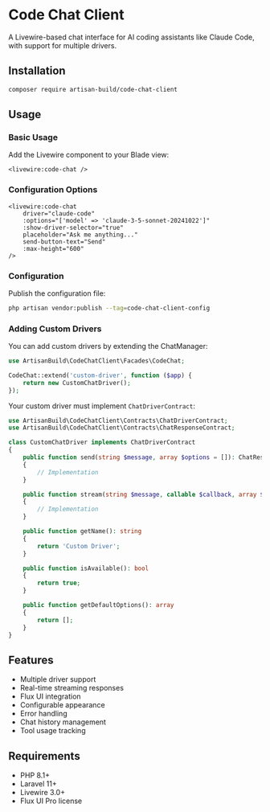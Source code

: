 # Code Chat Client

A Livewire-based chat interface for AI coding assistants like Claude Code, with support for multiple drivers.

## Installation

```bash
composer require artisan-build/code-chat-client
```

## Usage

### Basic Usage

Add the Livewire component to your Blade view:

```blade
<livewire:code-chat />
```

### Configuration Options

```blade
<livewire:code-chat 
    driver="claude-code"
    :options="['model' => 'claude-3-5-sonnet-20241022']"
    :show-driver-selector="true"
    placeholder="Ask me anything..."
    send-button-text="Send"
    :max-height="600"
/>
```

### Configuration

Publish the configuration file:

```bash
php artisan vendor:publish --tag=code-chat-client-config
```

### Adding Custom Drivers

You can add custom drivers by extending the ChatManager:

```php
use ArtisanBuild\CodeChatClient\Facades\CodeChat;

CodeChat::extend('custom-driver', function ($app) {
    return new CustomChatDriver();
});
```

Your custom driver must implement `ChatDriverContract`:

```php
use ArtisanBuild\CodeChatClient\Contracts\ChatDriverContract;
use ArtisanBuild\CodeChatClient\Contracts\ChatResponseContract;

class CustomChatDriver implements ChatDriverContract
{
    public function send(string $message, array $options = []): ChatResponseContract
    {
        // Implementation
    }

    public function stream(string $message, callable $callback, array $options = []): void
    {
        // Implementation
    }

    public function getName(): string
    {
        return 'Custom Driver';
    }

    public function isAvailable(): bool
    {
        return true;
    }

    public function getDefaultOptions(): array
    {
        return [];
    }
}
```

## Features

- Multiple driver support
- Real-time streaming responses
- Flux UI integration
- Configurable appearance
- Error handling
- Chat history management
- Tool usage tracking

## Requirements

- PHP 8.1+
- Laravel 11+
- Livewire 3.0+
- Flux UI Pro license